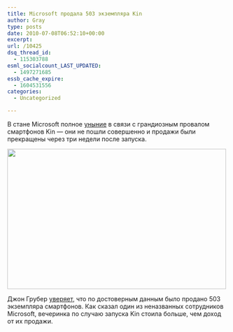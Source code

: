 ```yaml
---
title: Microsoft продала 503 экземпляра Kin
author: Gray
type: posts
date: 2010-07-08T06:52:10+00:00
excerpt:
url: /10425
dsq_thread_id:
  - 115303788
esml_socialcount_LAST_UPDATED:
  - 1497271685
essb_cache_expire:
  - 1604531556
categories:
  - Uncategorized

---
```








В&nbsp;стане Microsoft полное <a href="http://www.businessinsider.com/microsoft-rank-and-file-felt-embarassment-all-over-campus-from-kin-failure-2010-7" target="_blank">уныние</a> в&nbsp;связи с&nbsp;грандиозным провалом смартфонов Kin&nbsp;&mdash; они не&nbsp;пошли совершенно и&nbsp;продажи были прекращены через три недели после запуска.

<img src="https://i0.wp.com/forumimg.net/blog/microsoft_kin_one_two_1-1.jpg?resize=500%2C321" width="500" height="321" data-recalc-dims="1" /> 

Джон Грубер <a href="http://daringfireball.net/linked/2010/07/07/kin" target="_blank">уверяет</a>, что по&nbsp;достоверным данным было продано 503 экземпляра смартфонов. Как сказал один из&nbsp;неназванных сотрудников Microsoft, вечеринка по&nbsp;случаю запуска Kin стоила больше, чем доход от&nbsp;их&nbsp;продажи.
